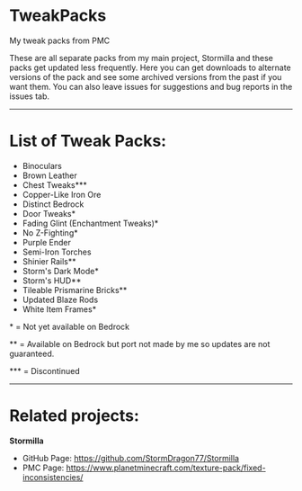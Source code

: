 # TweakPacks
My tweak packs from PMC

These are all separate packs from my main project, Stormilla and these packs get updated less frequently. Here you can get downloads to alternate versions of the pack and see some archived versions from the past if you want them. You can also leave issues for suggestions and bug reports in the issues tab.

-----
# List of Tweak Packs:
- Binoculars
- Brown Leather
- Chest Tweaks***
- Copper-Like Iron Ore
- Distinct Bedrock
- Door Tweaks*
- Fading Glint (Enchantment Tweaks)*
- No Z-Fighting*
- Purple Ender
- Semi-Iron Torches
- Shinier Rails**
- Storm's Dark Mode*
- Storm's HUD**
- Tileable Prismarine Bricks**
- Updated Blaze Rods
- White Item Frames*

\* = Not yet available on Bedrock

\** = Available on Bedrock but port not made by me so updates are not guaranteed.

\*** = Discontinued

-----
# Related projects: 

**Stormilla**
- GitHub Page: https://github.com/StormDragon77/Stormilla
- PMC Page: https://www.planetminecraft.com/texture-pack/fixed-inconsistencies/
